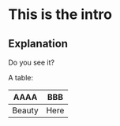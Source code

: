 # This is the intro

## Explanation

Do you see it?

A table: 

| AAAA | BBB |
| --- | --- |
| Beauty | Here |
